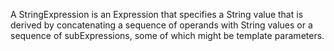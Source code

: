 A StringExpression is an Expression that specifies a String value that is derived by concatenating a sequence of operands with String values or a sequence of subExpressions, some of which might be template parameters.